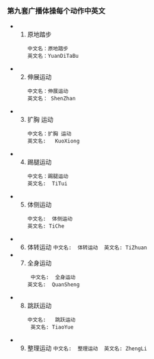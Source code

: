 ###  第九套广播体操每个动作中英文
-  1.  原地踏步
        ```
        中文名：原地踏步
        英文名：YuanDiTaBu
        ```
-  2.  伸展运动
         ```
         中文名：伸展运动 
         英文名： ShenZhan
         ```
-  3.   扩胸 运动 
         ```
        中文名：扩胸 运动 
        英文名:   KuoXiong
         ```
-  4.   踢腿运动
        ```
        中文名：踢腿运动 
        英文名:  TiTui
        ```
-  5.   体侧运动
        ```
        中文名:  体侧运动
        英文名: TiChe
        ```
-  6.    体转运动 
        ```
        中文名:  体转运动 
        英文名: TiZhuan
        ```
- 7.    全身运动
        ```
         中文名:  全身运动                                    
        英文名:  QuanSheng
         ```
-  8.    跳跃运动 
         ```
         中文名:   跳跃运动  
          英文名: TiaoYue
          ```
-  9.    整理运动
        ```
        中文名:  整理运动 
        英文名: ZhengLi    
        ```